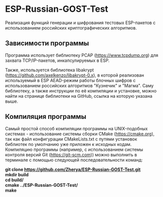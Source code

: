# ESP-Russian-GOST-Test
Реализация функций генерации и шифрования тестовых ESP-пакетов с использованием российских криптографических алгоритмов.

## Зависимости программы
Программа использует библиотеку PCAP (https://www.tcpdump.org) для захвата TCP/IP-пакетов, инкапсулируемых в ESP.

Также, используется библиотека libakrypt (https://github.com/axelkenzo/libakrypt-0.x), в которой реализован используемый в ESP AEAD-режим работы блочных шифров с использованием российских алгоритмов "Кузнечик" и "Магма". Саму библиотеку, а также инструкции по её компиляции и установке, можно найти на странице библиотеки на GitHub, ссылка на которую указана выше.

## Компиляция программы
Самый простой способ компиляции программы на UNIX-подобных системах - использование системы сборки CMake (https://cmake.org), так как файл конфигурации CMakeLists.txt с путями установок библиотек по умолчанию уже приложен к исходных кодам. Компиляцию программы (например, с использованием системы контроля версий Git (https://git-scm.com)) можно выполнить в терминале с помощью следующей последовательности команд:

**git clone https://github.com/Zherya/ESP-Russian-GOST-Test.git  
mkdir build  
cd build/  
cmake ../ESP-Russian-GOST-Test/  
make**  
